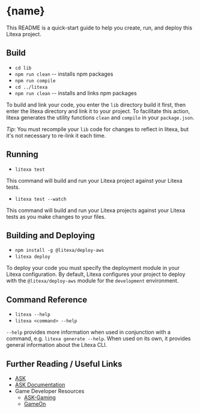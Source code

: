 # {name}

This README is a quick-start guide to help you create, run, and deploy this Litexa project.

## Build

* `cd lib`
* `npm run clean` -- installs npm packages
* `npm run compile`
* `cd ../litexa`
* `npm run clean` -- installs and links npm packages

To build and link your code, you enter the `lib` directory build it first, then 
enter the litexa directory and link it to your project. To facilitate this action, litexa generates the utility 
functions `clean` and `compile` in your `package.json`.

*Tip*: You must recompile your `lib` code for changes to reflect in litexa, but it's not necessary to re-link it each time.

## Running

* `litexa test`

This command will build and run your Litexa project against your Litexa tests.

* `litexa test --watch`

This command will build and run your Litexa projects against your Litexa tests as you make changes to your files.

## Building and Deploying

* `npm install -g @litexa/deploy-aws`
* `litexa deploy`

To deploy your code you must specify the deployment module in your Litexa configuration. By default, Litexa 
configures your project to deploy with the `@litexa/deploy-aws` module for the `development` environment.

## Command Reference

* `litexa --help`
* `litexa <command> --help`

`--help` provides more information when used in conjunction with a command, e.g. `litexa generate --help`. When used
on its own, it provides general information about the Litexa CLI.

## Further Reading / Useful Links

* [ASK](https://developer.amazon.com/alexa-skills-kit/)
* [ASK Documentation](https://developer.amazon.com/docs/ask-overviews/build-skills-with-the-alexa-skills-kit.html)
* Game Developer Resources
  * [ASK-Gaming](https://developer.amazon.com/alexa-skills-kit/gaming)
  * [GameOn](https://developer.amazon.com/docs/gameon/overview.html)

